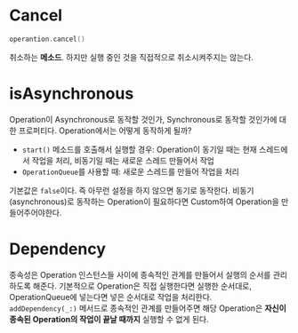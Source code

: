 # Cancel

```swift
operantion.cancel()
```

취소하는 **메소드**. 하지만 실행 중인 것을 직접적으로 취소시켜주지는 않는다.

# isAsynchronous

Operation이 Asynchronous로 동작할 것인가, Synchronous로 동작할 것인가에 대한 프로퍼티다. Operation에서는 어떻게 동작하게 될까?

- `start()` 메소드를 호출해서 실행할 경우: Operation이 동기일 때는 현재 스레드에서 작업을 처리, 비동기일 때는 새로운 스레드 만들어서 작업
- `OperationQueue`를 사용할 때: 새로운 스레드를 만들어 작업을 처리

기본값은 `false`이다. 즉 아무런 설정을 하지 않으면 동기로 동작한다. 비동기(asynchronous)로 동작하는 Operation이 필요하다면 Custom하여 Operation을 만들어주어야한다.

# Dependency

종속성은 Operation 인스턴스들 사이에 종속적인 관계를 만들어서 실행의 순서를 관리하도록 해준다. 기본적으로 Operation은 직접 실행한다면 실행한 순서대로, OperationQueue에 넣는다면 넣은 순서대로 작업을 처리한다. `addDependency(_:)` 메서드로 종속적인 관계를 만들어주면 해당 Operation은 **자신이 종속된 Operation의 작업이 끝날 때까지** 실행할 수 없게 된다.